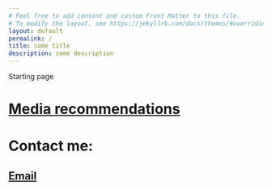 ```yaml
---
# Feel free to add content and custom Front Matter to this file.
# To modify the layout, see https://jekyllrb.com/docs/themes/#overriding-theme-defaults
layout: default 
permalink: /
title: some title
description: some description
---
```

Starting page

# [Media recommendations](categories/primarycategories.markdown)

# Contact me:

## [Email](mailto:simon.eklundh+githubmanga@gmail.com)
